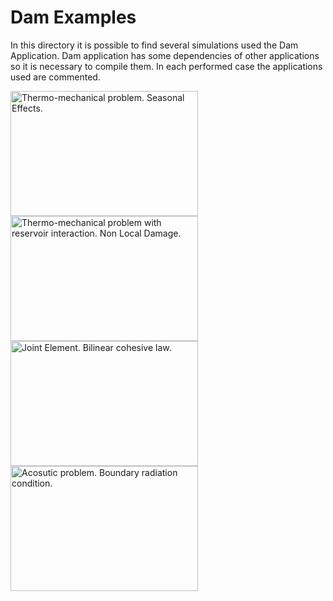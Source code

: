 # Dam Examples

In this directory it is possible to find several simulations used the Dam Application. Dam application has some dependencies of other applications so it is necessary to compile them. In each performed case the applications used are commented.

[<img
  src="https://github.com/KratosMultiphysics/Examples/blob/dam-examples/dam/use_cases/2d_dam_thermo_mechanical/data/2d_thermo_mechanical_summer_post.png?raw=true"
  width="300"
  height="200"
  title="Thermo-mechanical problem. Seasonal Effects.">
](https://github.com/KratosMultiphysics/Examples/tree/dam-examples/dam/use_cases/2d_dam_thermo_mechanical/)
[<img
  src="https://github.com/KratosMultiphysics/Examples/blob/dam-examples/dam/use_cases/2d_joint_element/data/2d_joint_post.png?raw=true"
  width="300"
  height="200"
  title="Thermo-mechanical problem with reservoir interaction. Non Local Damage.">
](https://github.com/KratosMultiphysics/Examples/tree/dam-examples/dam/use_cases/2d_dam_thermo_mechanical_with_reservoir/)
[<img
  src="https://github.com/KratosMultiphysics/Examples/blob/dam-examples/dam/use_cases/2d_joint_element/data/2d_joint_post.png?raw=true"
  width="300"
  height="200"
  title="Joint Element. Bilinear cohesive law.">
](https://github.com/KratosMultiphysics/Examples/tree/dam-examples/dam/use_cases/2d_joint_element/)
[<img
  src="https://github.com/KratosMultiphysics/Examples/blob/dam-examples/dam/use_cases/Acoustic/data/acoustic_post.png?raw=true"
  width="300"
  height="200"
  title="Acosutic problem. Boundary radiation condition.">
](https://github.com/KratosMultiphysics/Examples/tree/dam-examples/dam/use_cases/Acoustic/)